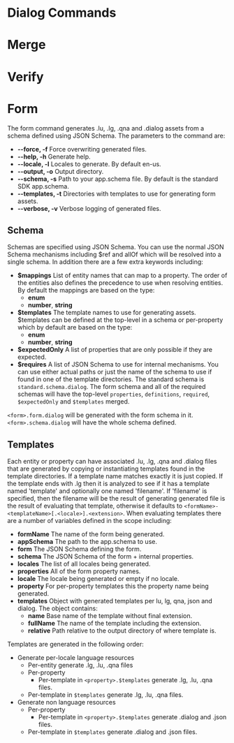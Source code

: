 # Dialog Commands

# Merge

# Verify

# Form
The form command generates .lu, .lg, .qna and .dialog assets from a schema defined using JSON Schema.  The parameters to the command are:
* **--force, -f** Force overwriting generated files.
* **--help, -h** Generate help.
* **--locale, -l** Locales to generate.  By default en-us.
* **--output, -o** Output directory.
* **--schema, -s** Path to your app.schema file. By default is the standard SDK app.schema.
* **--templates, -t** Directories with templates to use for generating form assets.
* **--verbose, -v** Verbose logging of generated files.

## Schema
Schemas are specified using JSON Schema.  You can use the normal JSON Schema mechanisms including $ref and allOf which will be resolved into a single schema.  In addition there are a few extra keywords including:
* **$mappings** List of entity names that can map to a property. The order of the entities also defines the precedence to use when resolving entities.  By default the mappings are based on the type:
  * **enum**
  * **number**, **string**
* **$templates** The template names to use for generating assets. $templates can be defined at the top-level in a schema or per-property which by default are based on the type:
  * **enum**
  * **number**, **string**
* **\$expectedOnly** A list of properties that are only possible if they are expected.
* **\$requires** A list of JSON Schema to use for internal mechanisms.  You can use either actual paths or just the name of the schema to use if found in one of the template directories.  The standard schema is `standard.schema.dialog`.  The form schema and all of the required schemas will have the top-level `properties`, `definitions`, `required`, `$expectedOnly` and `$templates` merged.

`<form>.form.dialog` will be generated with the form schema in it.  `<form>.schema.dialog` will have the whole schema defined.

## Templates
Each entity or property can have associated .lu, .lg, .qna and .dialog files that are generated by 
copying or instantiating templates found in the template directories.  If a template name matches exactly it is
just copied.  If the template ends with .lg then it is analyzed to see if it has a template named 'template' and optionally one named 'filename'.  If 'filename' is specified, then the filename will be the result of generating generated file is the result of evaluating that template, otherwise it defaults to `<formName>-<templateName>[.<locale>].<extension>`.  When evaluating templates there are a number of variables defined in the scope including:
* **formName** The name of the form being generated.
* **appSchema** The path to the app.schema to use. 
* **form** The JSON Schema defining the form.
* **schema** The JSON Schema of the form + internal properties.
* **locales** The list of all locales being generated.
* **properties** All of the form property names.
* **locale** The locale being generated or empty if no locale.
* **property** For per-property templates this the property name being generated.
* **templates** Object with generated templates per lu, lg, qna, json and dialog.  The object contains:
  * **name** Base name of the template without final extension.
  * **fullName** The name of the template including the extension.
  * **relative** Path relative to the output directory of where template is.

Templates are generated in the following order:
* Generate per-locale language resources
  * Per-entity generate .lg, .lu, .qna files
  * Per-property
    * Per-template in `<property>.$templates` generate .lg, .lu, .qna files.
  * Per-template in `$templates` generate .lg, .lu, .qna files.
* Generate non language resources
  * Per-property
    * Per-template in `<property>.$templates` generate .dialog and .json files.
  * Per-template in `$templates` generate .dialog and .json files.
